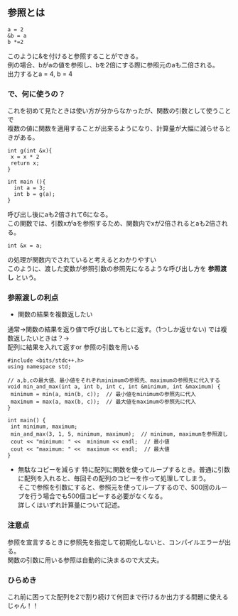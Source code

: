 ## 参照とは

```
a = 2
&b = a
b *=2
```
このように&を付けると参照することができる。  
例の場合、bがaの値を参照し、bを2倍にする際に参照元のaも二倍される。  
出力するとa = 4, b = 4  

### で、何に使うの？

これを初めて見たときは使い方が分からなかったが、関数の引数として使うことで  
複数の値に関数を適用することが出来るようになり、計算量が大幅に減らせるときがある。  
```
int g(int &x){
 x = x * 2
 return x;
}

int main (){
  int a = 3;
  int b = g(a);
}
 ```
 呼び出し後にaも2倍されて6になる。  
 この関数では、引数xがaを参照するため、関数内でxが2倍されるとaも2倍される。
 ```
 int &x = a;
 ```
 の処理が関数内でされていると考えるとわかりやすい  
 このように、渡した変数が参照引数の参照先になるような呼び出し方を
 **参照渡し**
 という。
 
 ### 参照渡しの利点
 
 - 関数の結果を複数返したい
 
 通常→関数の結果を返り値で呼び出してもとに返す。（1つしか返せない) では複数返したいときは？→  
 配列に結果を入れて返すor 参照の引数を用いる  
 
 ```
 #include <bits/stdc++.h>
using namespace std;

// a,b,cの最大値、最小値をそれぞれminimumの参照先、maximumの参照先に代入する
void min_and_max(int a, int b, int c, int &minimum, int &maximum) {
  minimum = min(a, min(b, c));  // 最小値をminimumの参照先に代入
  maximum = max(a, max(b, c));  // 最大値をmaximumの参照先に代入
}

int main() {
  int minimum, maximum;
  min_and_max(3, 1, 5, minimum, maximum);  // minimum, maximumを参照渡し
  cout << "minimum: " <<  minimum << endl;  // 最小値
  cout << "maximum: " <<  maximum << endl;  // 最大値
}

 ```
 
 - 無駄なコピーを減らす
 特に配列に関数を使ってループするとき。普通に引数に配列を入れると、毎回その配列のコピーを作って処理してしまう。  
 そこで参照を引数にすると、参照元を使ってループするので、500回のループを行う場合でも500個コピーする必要がなくなる。  
 詳しくはいずれ計算量について記述。
 
 ### 注意点
 
 参照を宣言するときに参照先を指定して初期化しないと、コンパイルエラーが出る。  
 関数の引数に用いる参照は自動的に決まるので大丈夫。
 
 
 ### ひらめき
 
 これ前に困ってた配列を2で割り続けて何回まで行けるか出力する問題に使えるじゃん！！
 
